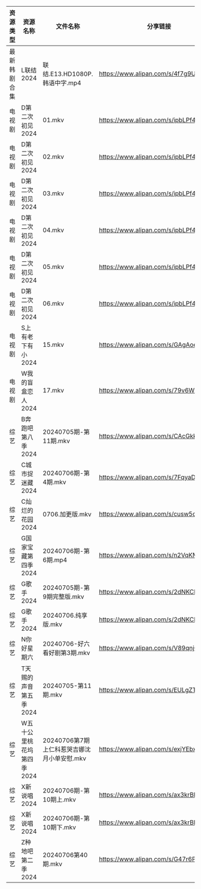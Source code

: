 | 资源类型   | 资源名称            | 文件名称                         | 分享链接                                 | 更新时间                |
| ------ | --------------- | ---------------------------- | ------------------------------------ | ------------------- |
| 最新韩剧合集 | L联结2024         | 联结.E13.HD1080P.韩语中字.mp4      | https://www.alipan.com/s/4f7g9UiAEUn | 2024-07-06 00:09:30 |
| 电视剧    | D第二次初见2024      | 01.mkv                       | https://www.alipan.com/s/ipbLPf4BECc | 2024-07-06 21:05:20 |
| 电视剧    | D第二次初见2024      | 02.mkv                       | https://www.alipan.com/s/ipbLPf4BECc | 2024-07-06 21:05:20 |
| 电视剧    | D第二次初见2024      | 03.mkv                       | https://www.alipan.com/s/ipbLPf4BECc | 2024-07-06 21:05:20 |
| 电视剧    | D第二次初见2024      | 04.mkv                       | https://www.alipan.com/s/ipbLPf4BECc | 2024-07-06 21:05:19 |
| 电视剧    | D第二次初见2024      | 05.mkv                       | https://www.alipan.com/s/ipbLPf4BECc | 2024-07-06 21:05:19 |
| 电视剧    | D第二次初见2024      | 06.mkv                       | https://www.alipan.com/s/ipbLPf4BECc | 2024-07-06 21:05:18 |
| 电视剧    | S上有老下有小2024     | 15.mkv                       | https://www.alipan.com/s/GAgAoekUHew | 2024-07-06 00:06:41 |
| 电视剧    | W我的盲盒恋人2024     | 17.mkv                       | https://www.alipan.com/s/79v6WG3ZjBK | 2024-07-06 14:07:01 |
| 综艺     | B奔跑吧第八季2024     | 20240705期-第11期.mkv           | https://www.alipan.com/s/CAcGkk8vZXT | 2024-07-06 00:07:06 |
| 综艺     | C城市捉迷藏2024      | 20240706期-第4期.mkv            | https://www.alipan.com/s/7FqyaDLUvoi | 2024-07-06 19:07:28 |
| 综艺     | C灿烂的花园2024      | 0706.加更版.mkv                 | https://www.alipan.com/s/cusw5oJaLFV | 2024-07-06 14:07:28 |
| 综艺     | G国家宝藏第四季2024    | 20240706期-第6期.mp4            | https://www.alipan.com/s/n2VqKM59HaH | 2024-07-06 20:10:01 |
| 综艺     | G歌手2024         | 20240705期-第9期完整版.mkv         | https://www.alipan.com/s/2dNKCR1mK3D | 2024-07-06 00:07:29 |
| 综艺     | G歌手2024         | 20240706.纯享版.mkv             | https://www.alipan.com/s/2dNKCR1mK3D | 2024-07-06 14:07:31 |
| 综艺     | N你好星期六          | 20240706-好六看好剧第3期.mkv        | https://www.alipan.com/s/V89qnjC6T3z | 2024-07-06 18:09:06 |
| 综艺     | T天赐的声音第五季2024   | 20240705-第11期.mkv            | https://www.alipan.com/s/EULgZTroyjo | 2024-07-06 12:08:30 |
| 综艺     | W五十公里桃花坞第四季2024 | 20240706第7期上仁科惹哭吉娜沈月小单安慰.mkv | https://www.alipan.com/s/exjYEbxNRBJ | 2024-07-06 14:08:35 |
| 综艺     | X新说唱2024        | 20240706期-第10期上.mkv          | https://www.alipan.com/s/ax3krBHPWuN | 2024-07-06 19:08:40 |
| 综艺     | X新说唱2024        | 20240706期-第10期下.mkv          | https://www.alipan.com/s/ax3krBHPWuN | 2024-07-06 19:08:39 |
| 综艺     | Z种地吧第二季2024     | 20240706第40期.mkv             | https://www.alipan.com/s/G47r6Pn4GFV | 2024-07-06 14:09:02 |
